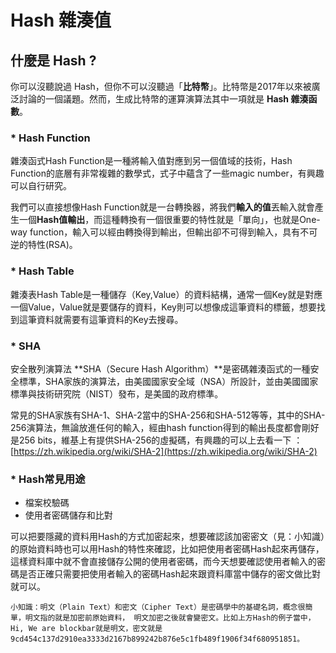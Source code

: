 # Hash 雜湊值

## 什麼是 Hash ?

你可以沒聽說過 Hash，但你不可以沒聽過「**比特幣**」。比特幣是2017年以來被廣泛討論的一個議題。然而，生成比特幣的運算演算法其中一項就是 **Hash 雜湊函數**。

### **\* Hash Function**

雜湊函式Hash Function是一種將輸入值對應到另一個值域的技術，Hash Function的底層有非常複雜的數學式，式子中蘊含了一些magic number，有興趣可以自行研究。

我們可以直接想像Hash Function就是一台轉換器，將我們**輸入的值**丟輸入就會產生一個**Hash值輸出**，而這種轉換有一個很重要的特性就是「單向」，也就是One-way function，輸入可以經由轉換得到輸出，但輸出卻不可得到輸入，具有不可逆的特性\(RSA\)。

### **\* Hash Table**

雜湊表Hash Table是一種儲存（Key,Value）的資料結構，通常一個Key就是對應一個Value，Value就是要儲存的資料，Key則可以想像成這筆資料的標籤，想要找到這筆資料就需要有這筆資料的Key去搜尋。

### **\* SHA** 

安全散列演算法 **SHA（Secure Hash Algorithm）**是密碼雜湊函式的一種安全標準，SHA家族的演算法，由美國國家安全域（NSA）所設計，並由美國國家標準與技術研究院（NIST）發布，是美國的政府標準。

常見的SHA家族有SHA-1、SHA-2當中的SHA-256和SHA-512等等，其中的SHA-256演算法，無論放進任何的輸入，經由hash function得到的輸出長度都會剛好是256 bits，維基上有提供SHA-256的虛擬碼，有興趣的可以上去看一下 ：[https://zh.wikipedia.org/wiki/SHA-2](https://zh.wikipedia.org/wiki/SHA-2)

### **\* Hash常見用途**

* 檔案校驗碼
* 使用者密碼儲存和比對

可以把要隱藏的資料用Hash的方式加密起來，想要確認該加密密文（見：小知識）的原始資料時也可以用Hash的特性來確認，比如把使用者密碼Hash起來再儲存，這樣資料庫中就不會直接儲存公開的使用者密碼，而今天想要確認使用者輸入的密碼是否正確只需要把使用者輸入的密碼Hash起來跟資料庫當中儲存的密文做比對就可以。

`小知識：明文（Plain Text）和密文（Cipher Text）是密碼學中的基礎名詞，概念很簡單，明文指的就是加密前原始資料， 明文加密之後就會變密文。比如上方Hash的例子當中，Hi, We are blockbar就是明文，密文就是9cd454c137d2910ea3333d2167b899242b876e5c1fb489f1906f34f680951851。`

